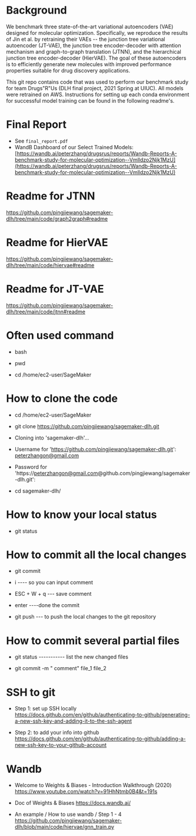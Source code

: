 # Background

We benchmark three state-of-the-art variational autoencoders (VAE) designed for molecular optimization. Specifically, we reproduce the results of Jin et al. by retraining their VAEs -- the junction tree variational autoencoder (JT-VAE), the junction tree encoder-decoder with attention mechanism and graph-to-graph translation (JTNN), and the hierarchical junction tree encoder-decoder (HierVAE). The goal of these autoencoders is to efficiently generate new molecules with improved performance properties suitable for drug discovery applications. 

This git repo contains code that was used to perform our benchmark study for team Drugs"R"Us (DLH final project, 2021 Spring at UIUC). All models were retrained on AWS. Instructions for setting up each conda environment for successful model training can be found in the following readme's.

# Final Report

- See `final_report.pdf`
- WandB Dashboard of our Select Trained Models: [https://wandb.ai/peterzhang/drugsrus/reports/Wandb-Reports-A-benchmark-study-for-molecular-optimization--Vmlldzo2Njk1MzU](https://wandb.ai/peterzhang/drugsrus/reports/Wandb-Reports-A-benchmark-study-for-molecular-optimization--Vmlldzo2Njk1MzU)


# Readme for JTNN

https://github.com/pingjiewang/sagemaker-dlh/tree/main/code/graph2graph#readme

# Readme for HierVAE

https://github.com/pingjiewang/sagemaker-dlh/tree/main/code/hiervae#readme

# Readme for JT-VAE

https://github.com/pingjiewang/sagemaker-dlh/tree/main/code/jtnn#readme

# Often used command

- bash

- pwd

- cd /home/ec2-user/SageMaker


# How to clone the code
- cd /home/ec2-user/SageMaker

- git clone https://github.com/pingjiewang/sagemaker-dlh.git

- Cloning into 'sagemaker-dlh'...

- Username for 'https://github.com/pingjiewang/sagemaker-dlh.git': peterzhangon@gmail.com

- Password for 'https://peterzhangon@gmail.com@github.com/pingjiewang/sagemaker-dlh.git':

- cd sagemaker-dlh/

# How to know your local status

- git status

# How to commit all the local changes 
- git commit 

- i ---- so you can input comment

- ESC + W + q --- save comment

- enter ----done the commit

- git push --- to push the local changes to the git repository

# How to commit several partial files 

- git status   ----------- list the new changed files

- git commit -m " comment" file_1 file_2

# SSH to git

- Step 1: set up SSH locally https://docs.github.com/en/github/authenticating-to-github/generating-a-new-ssh-key-and-adding-it-to-the-ssh-agent

- Step 2: to add your info into github https://docs.github.com/en/github/authenticating-to-github/adding-a-new-ssh-key-to-your-github-account

# Wandb

- Welcome to Weights & Biases - Introduction Walkthrough (2020) https://www.youtube.com/watch?v=91HhNtmb0B4&t=191s

- Doc of Weights & Biases  https://docs.wandb.ai/

- An example / How to use wandb / Step 1 - 4  https://github.com/pingjiewang/sagemaker-dlh/blob/main/code/hiervae/gnn_train.py
